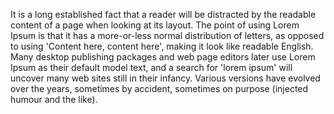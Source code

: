It is a long established fact that a reader will be distracted by
the readable content of a page when looking at its layout. The point of
using Lorem Ipsum is that it has a more-or-less normal distribution
of letters, as opposed to using 'Content here, content here', making it
look like readable English. Many desktop publishing packages and web
page editors later use Lorem Ipsum as their default model text, and a
search for 'lorem ipsum' will uncover many web sites still in their
infancy. Various versions have evolved over the years, sometimes by
accident, sometimes on purpose (injected humour and the like).      